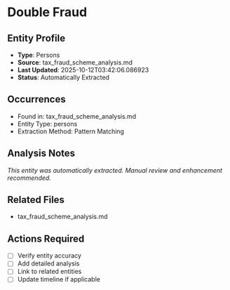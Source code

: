 # Double Fraud

## Entity Profile
- **Type**: Persons
- **Source**: tax_fraud_scheme_analysis.md
- **Last Updated**: 2025-10-12T03:42:06.086923
- **Status**: Automatically Extracted

## Occurrences
- Found in: tax_fraud_scheme_analysis.md
- Entity Type: persons
- Extraction Method: Pattern Matching

## Analysis Notes
*This entity was automatically extracted. Manual review and enhancement recommended.*

## Related Files
- tax_fraud_scheme_analysis.md

## Actions Required
- [ ] Verify entity accuracy
- [ ] Add detailed analysis
- [ ] Link to related entities
- [ ] Update timeline if applicable
